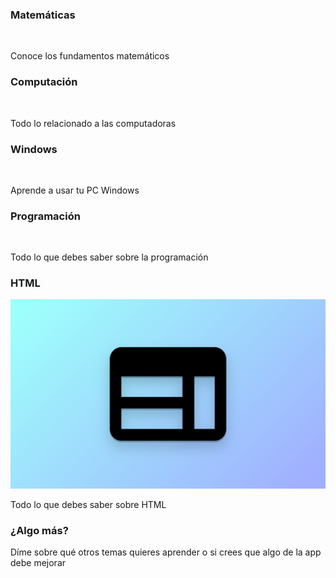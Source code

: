 <article onclick="goTo('math')">
  <h3>Matemáticas</h3>
  <img src="../content/math/img.png" alt="">
  <p>Conoce los fundamentos matemáticos</p>
</article>

<article hidden onclick="goTo('english')">
  <h3>English</h3>
  <img src="../content/english/img.png" alt="">
  <p>Learn and practice english every day</p>
</article>

<article onclick="goTo('computing')">
  <h3>Computación</h3>
  <img src="../content/computing/img.png" alt="">
  <p>Todo lo relacionado a las computadoras</p>
</article>

<article onclick="goTo('windows')">
  <h3>Windows</h3>
  <img src="../content/windows/img.png" alt="">
  <p>Aprende a usar tu PC Windows</p>
</article>

<article onclick="goTo('programming')">
  <h3>Programación</h3>
  <img src="../content/programming/img.png" alt="">
  <p>Todo lo que debes saber sobre la programación</p>
</article>

<article onclick="goTo('html')">
  <h3>HTML</h3>
  <img src="../content/html/img.png" alt="">
  <p>Todo lo que debes saber sobre HTML</p>
</article>

<article id="suggestions" onclick="window.open('mailto:larg.apps@gmail.com')">
  <h3>¿Algo más?</h3>
  <p>Díme sobre qué otros temas quieres aprender o si crees que algo de la app debe mejorar</p>
</article>